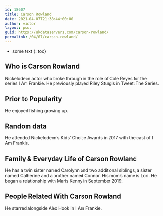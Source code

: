 ```yaml
---
id: 18607
title: Carson Rowland
date: 2021-04-07T21:38:44+00:00
author: victor
layout: post
guid: https://ukdataservers.com/carson-rowland/
permalink: /04/07/carson-rowland/
---
```


* some text
{: toc}


## Who is Carson Rowland



Nickelodeon actor who broke through in the role of Cole Reyes for the series I Am Frankie. He previously played Riley Sturgis in Tweet: The Series.

                
                
                
## Prior to Popularity



He enjoyed fishing growing up.

                
                
                
## Random data



He attended Nickelodeon&#8217;s Kids&#8217; Choice Awards in 2017 with the cast of I Am Frankie.

                
                
                
## Family & Everyday Life of Carson Rowland



He has a twin sister named Carolynn and two additional siblings, a sister named Catherine and a brother named Connor. His mom&#8217;s name is Lori. He began a relationship with Maris Kenny in September 2019.

                
                
                
## People Related With Carson Rowland



He starred alongside Alex Hook in I Am Frankie.

                
              
            
          
          
          